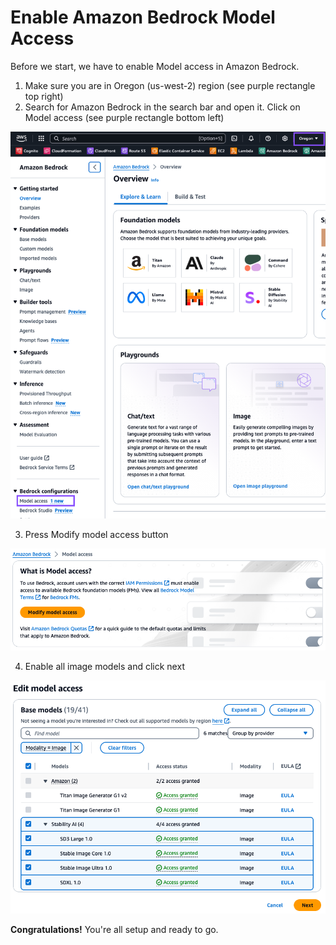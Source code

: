 # Enable Amazon Bedrock Model Access

Before we start, we have to enable Model access in Amazon Bedrock.

1. Make sure you are in Oregon (us-west-2) region (see purple rectangle top right)
2. Search for Amazon Bedrock in the search bar and open it. Click on Model access (see purple rectangle bottom left)

![Bedrock Service Page](/static/bedrock/model_access.png)


3. Press Modify model access button

![Bedrock Model Access Page](/static/bedrock/model_modify.png)


4. Enable all image models and click next

![Bedrock Model Access Update](/static/bedrock/model_choice.png)


**Congratulations!** You're all setup and ready to go.

